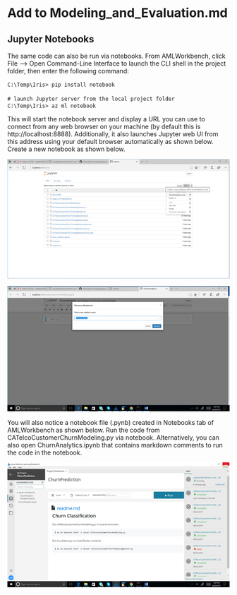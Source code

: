 # Add to Modeling_and_Evaluation.md

## Jupyter Notebooks

The same code can also be run via notebooks. From AMLWorkbench, click File --> Open Command-Line Interface to launch the CLI shell in the project folder, then enter the following command:

```# first you need to install Jupyter Python package
C:\Temp\Iris> pip install notebook

# launch Jupyter server from the local project folder
C:\Temp\Iris> az ml notebook
```

This will start the notebook server and display a URL you can use to connect from any web browser on your machine (by default this is http://localhost:8888). Additionally, it also launches Jupyter web UI from this address using your default browser automatically as shown below. Create a new notebook as shown below.



![Jupyter_Web](https://github.com/LakshmiVinutha/Lakshmi.Raju/blob/master/Jupyter_web.png)



![Web_Browser](https://github.com/LakshmiVinutha/Lakshmi.Raju/blob/master/web_browser.png)



You will also notice a notebook file (.pynb) created in Notebooks tab of AMLWorkbench as shown below. Run the code from CATelcoCustomerChurnModeling.py via notebook. Alternatively, you can also open ChurnAnalytics.ipynb that contains markdown comments to run the code in the notebook.


![AMLWorkbench](https://github.com/LakshmiVinutha/Lakshmi.Raju/blob/master/AMLWorkbench.png)




